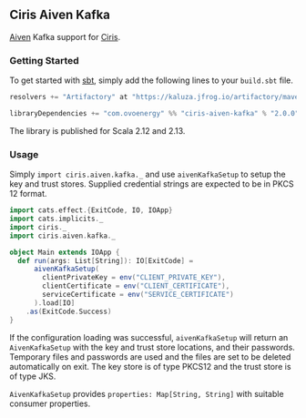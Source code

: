 ## Ciris Aiven Kafka

[Aiven](https://aiven.io) Kafka support for [Ciris](https://cir.is).

### Getting Started

To get started with [sbt](https://www.scala-sbt.org), simply add the following lines to your `build.sbt` file.

```scala
resolvers += "Artifactory" at "https://kaluza.jfrog.io/artifactory/maven/"

libraryDependencies += "com.ovoenergy" %% "ciris-aiven-kafka" % "2.0.0"
```

The library is published for Scala 2.12 and 2.13.

### Usage

Simply `import ciris.aiven.kafka._` and use `aivenKafkaSetup` to setup the key and trust stores. Supplied credential strings are expected to be in PKCS 12 format.

```scala
import cats.effect.{ExitCode, IO, IOApp}
import cats.implicits._
import ciris._
import ciris.aiven.kafka._

object Main extends IOApp {
  def run(args: List[String]): IO[ExitCode] =
      aivenKafkaSetup(
        clientPrivateKey = env("CLIENT_PRIVATE_KEY"),
        clientCertificate = env("CLIENT_CERTIFICATE"),
        serviceCertificate = env("SERVICE_CERTIFICATE")
      ).load[IO]
    .as(ExitCode.Success)
}
```

If the configuration loading was successful, `aivenKafkaSetup` will return an `AivenKafkaSetup` with the key and trust store locations, and their passwords. Temporary files and passwords are used and the files are set to be deleted automatically on exit. The key store is of type PKCS12 and the trust store is of type JKS.

`AivenKafkaSetup` provides `properties: Map[String, String]` with suitable consumer properties.
